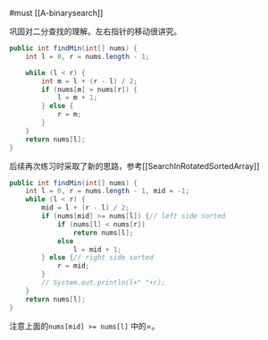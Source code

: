 #must
[[A-binarysearch]]

巩固对二分查找的理解。左右指针的移动很讲究。

```java
public int findMin(int[] nums) {
    int l = 0, r = nums.length - 1;

    while (l < r) {
        int m = l + (r - l) / 2;
        if (nums[m] > nums[r]) {
            l = m + 1;
        } else {
            r = m;
        }
    }
    return nums[l];
}
```

后续再次练习时采取了新的思路，参考[[SearchInRotatedSortedArray]]

```java
public int findMin(int[] nums) {
	int l = 0, r = nums.length - 1, mid = -1;
	while (l < r) {
		mid = l + (r - l) / 2;
		if (nums[mid] >= nums[l]) {// left side sorted 
			if (nums[l] < nums[r])
				return nums[l];
			else
				l = mid + 1;
		} else {// right side sorted
			r = mid;
		}
		// System.out.println(l+" "+r);
	}
	return nums[l];
}
```

注意上面的`nums[mid] >= nums[l]` 中的=。